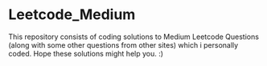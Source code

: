 # Leetcode_Medium
This repository consists of coding solutions to Medium Leetcode Questions (along with some other questions from other sites) which i personally coded. Hope these solutions might help you. :)

